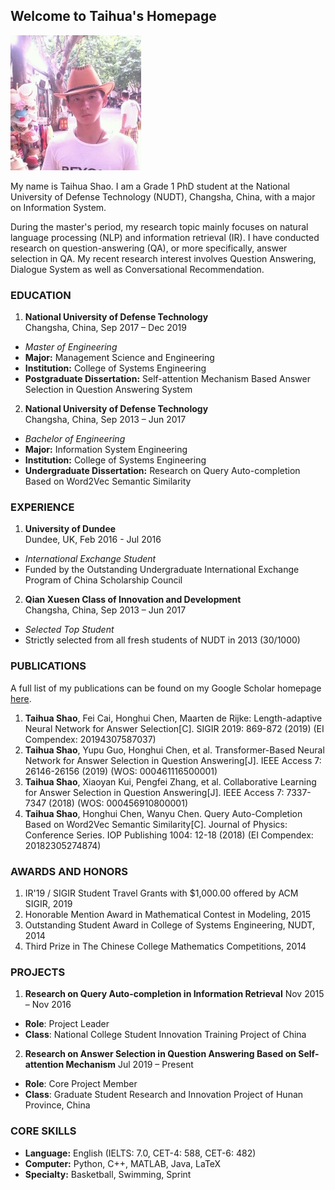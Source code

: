 ## Welcome to Taihua's Homepage

![](shao.jpg)

My name is Taihua Shao. I am a Grade 1 PhD student at the National University of Defense Technology (NUDT), Changsha, China, with a major on Information System.

During the master's period, my research topic mainly focuses on natural language processing (NLP) and information retrieval (IR). I have conducted research on question-answering (QA), or more specifically, answer selection in QA. My recent research interest involves Question Answering, Dialogue System as well as Conversational Recommendation.



### EDUCATION

1. **National University of Defense Technology**  
Changsha, China, Sep 2017 – Dec 2019
- _Master of Engineering_
- **Major:** Management Science and Engineering
- **Institution:** College of Systems Engineering
- **Postgraduate Dissertation:** Self-attention Mechanism Based Answer Selection in Question Answering System

2. **National University of Defense Technology**  
Changsha, China, Sep 2013 – Jun 2017
- _Bachelor of Engineering_
- **Major:** Information System Engineering
- **Institution:** College of Systems Engineering
- **Undergraduate Dissertation:** Research on Query Auto-completion Based on Word2Vec Semantic Similarity


### EXPERIENCE

1. **University of Dundee**  
Dundee, UK, Feb 2016 - Jul 2016
- _International Exchange Student_
- Funded by the Outstanding Undergraduate International Exchange Program of China Scholarship Council 

2. **Qian Xuesen Class of Innovation and Development**  
Changsha, China, Sep 2013 – Jun 2017
- _Selected Top Student_
- Strictly selected from all fresh students of NUDT in 2013 (30/1000)


### PUBLICATIONS

A full list of my publications can be found on my Google Scholar homepage [here](https://scholar.google.com.hk/citations?hl=zh-CN&pli=1&user=WAxqU1MAAAAJ).

1. **Taihua Shao**, Fei Cai, Honghui Chen, Maarten de Rijke: Length-adaptive Neural Network for Answer Selection[C]. SIGIR 2019: 869-872 (2019) (EI Compendex: 20194307587037)
2. **Taihua Shao**, Yupu Guo, Honghui Chen, et al. Transformer-Based Neural Network for Answer Selection in Question Answering[J]. IEEE Access 7: 26146-26156 (2019) (WOS: 000461116500001)
3. **Taihua Shao**, Xiaoyan Kui, Pengfei Zhang, et al. Collaborative Learning for Answer Selection in Question Answering[J]. IEEE Access 7: 7337-7347 (2018) (WOS: 000456910800001)
4. **Taihua Shao**, Honghui Chen, Wanyu Chen. Query Auto-Completion Based on Word2Vec Semantic Similarity[C]. Journal of Physics: Conference Series. IOP Publishing 1004: 12-18 (2018) (EI Compendex: 20182305274874)



### AWARDS AND HONORS

1. IR'19 / SIGIR Student Travel Grants with $1,000.00 offered by ACM SIGIR, 2019
2. Honorable Mention Award in Mathematical Contest in Modeling, 2015
3. Outstanding Student Award in College of Systems Engineering, NUDT, 2014
4. Third Prize in The Chinese College Mathematics Competitions, 2014



### PROJECTS

1. **Research on Query Auto-completion in Information Retrieval**	Nov 2015 – Nov 2016
- **Role**: Project Leader
- **Class**: National College Student Innovation Training Project of China

2. **Research on Answer Selection in Question Answering Based on Self-attention Mechanism**	Jul 2019 – Present
- **Role**: Core Project Member
- **Class**: Graduate Student Research and Innovation Project of Hunan Province, China



### CORE SKILLS


- **Language:** English (IELTS: 7.0, CET-4: 588, CET-6: 482)
- **Computer:** Python, C++, MATLAB, Java, LaTeX
- **Specialty:** Basketball, Swimming, Sprint

